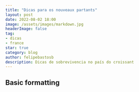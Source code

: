 ```yaml
---
title: "Dicas para os nouveaux partants"
layout: post
date: 2022-08-02 18:00
image: /assets/images/markdown.jpg
headerImage: false
tag:
- dicas
- france
star: true
category: blog
author: felipebastosb
description: Dicas de sobrevivencia no país do croissant
---
```


## Basic formatting
